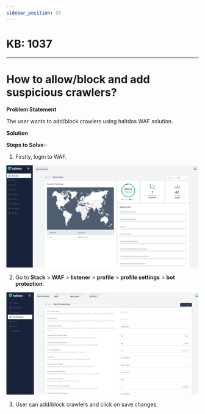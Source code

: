 ```yaml
---
sidebar_position: 37
---
```


# KB: 1037
-----------

# How to allow/block and add suspicious crawlers?

**Problem Statement**

The user wants to add/block crawlers using haltdos WAF solution.

**Solution**

**Steps to Solve**:-

1. Firstly, login to WAF.

![kb-1037](/img/waf/kb/v2/overview_kb_1037_1.png)

2. Go to **Stack** > **WAF** > **listener** > **profile** > **profile settings** > **bot protection**.

![kb-1037](/img/waf/kb/v2/bot_kb_1037_2.png)

3. User can add/block crawlers and click on save changes.


